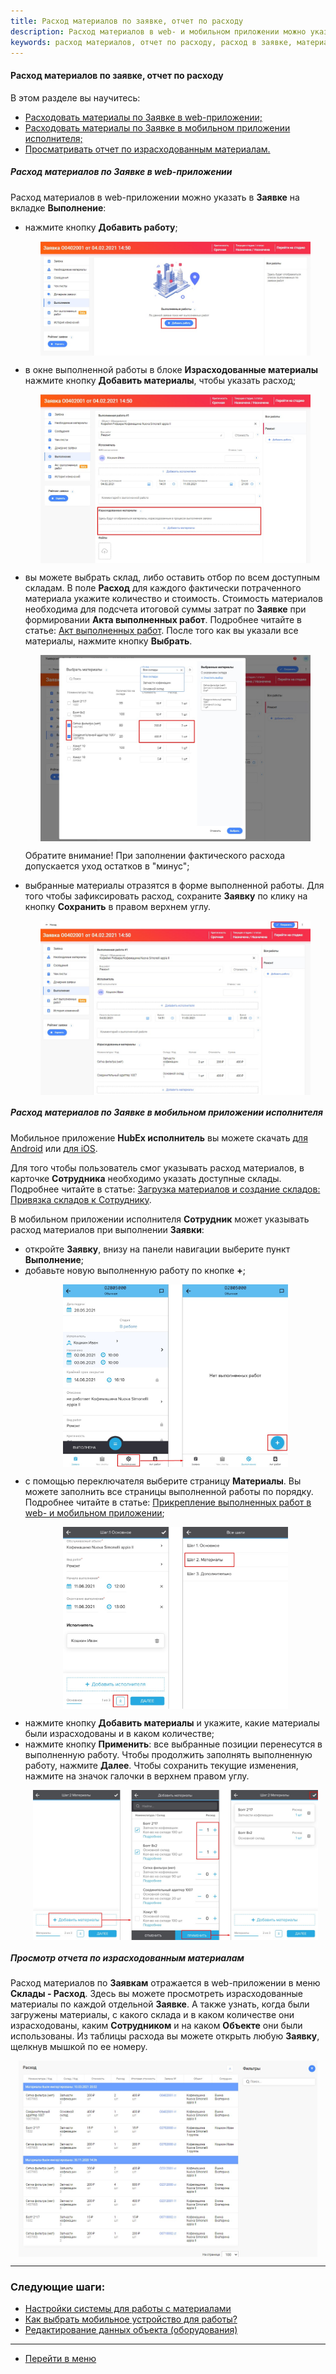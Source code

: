```yaml
---
title: Расход материалов по заявке, отчет по расходу
description: Расход материалов в web- и мобильном приложении можно указать в Заявке на вкладке Выполнение. При добавлении выполненной работы вы можете указать фактический расход материалов.
keywords: расход материалов, отчет по расходу, расход в заявке, материалы в заявке, hubex, хабекс, хубекс, хабикс
---
```



#### Расход материалов по заявке, отчет по расходу
В этом разделе вы научитесь:
<html>
<meta charset="utf-8">
<ul>
    <li><a href="#fwm">Расходовать материалы по Заявке в web-приложении;</a></li>
    <li><a href="#cwm">Расходовать материалы по Заявке в мобильном приложении исполнителя;</a></li>
    <li><a href="#rwm">Просматривать отчет по израсходованным материалам.</a></li>
</ul>
</html>
<body>
<h5 id="fwm">Расход материалов по Заявке в web-приложении</h5>
<p>Расход материалов в web-приложении можно указать в <strong>Заявке</strong> на вкладке <strong>Выполнение</strong>:
</p>
<ul>
    <li>нажмите кнопку <strong>Добавить работу</strong>;</li>
    <p>
    <div>
        <img style="margin: 0 auto; display: block; max-width: 90%;"
             src="/attachments/images/FAQ/USER/Withdrawals/WebMaterials.jpg"/>
    </div>
    </p>
    <li>в окне выполненной работы в блоке <strong>Израсходованные материалы</strong> нажмите кнопку <strong>Добавить
        материалы</strong>, чтобы указать
        расход;
    </li>
    <p>
    <div>
        <img style="margin: 0 auto; display: block; max-width: 90%;"
             src="/attachments/images/FAQ/USER/Withdrawals/WebMaterials2.jpg"/>
    </div>
    </p>
    <li>вы можете выбрать склад, либо оставить отбор по всем доступным складам. В поле <strong>Расход</strong> для
        каждого фактически
        потраченного
        материала укажите количество и стоимость. Стоимость материалов необходима для подсчета итоговой суммы затрат по
        <strong>Заявке</strong> при формировании <strong>Акта выполненных работ</strong>. Подробнее читайте в статье: <a
                href="https://wiki.hubex.ru/docs/FAQ/RU/user/ActOFAcceptance.html">Акт выполненных работ</a>. После
        того как вы указали все материалы, нажмите кнопку <strong>Выбрать</strong>.
    </li>
    <p>
    <div>
        <img style="margin: 0 auto; display: block; max-width: 90%;"
             src="/attachments/images/FAQ/USER/Withdrawals/WebMaterials3.jpg"/>
    </div>
    </p>
    <p>Обратите внимание! При заполнении фактического расхода допускается уход остатков в "минус";</p>
    <li>выбранные материалы отразятся в форме выполненной работы. Для того чтобы зафиксировать расход, сохраните
        <strong>Заявку</strong>
        по клику на кнопку <strong>Сохранить</strong> в правом верхнем углу.
    </li>
    <p>
    <div>
        <img style="margin: 0 auto; display: block; max-width: 90%;"
             src="/attachments/images/FAQ/USER/Withdrawals/WebMaterials4.jpg"/>
    </div>
    </p>
</ul>

<h5 id="cwm">Расход материалов по Заявке в мобильном приложении исполнителя</h5>
<p>Мобильное приложение <strong>HubEx исполнитель</strong> вы можете скачать <a
        href="https://play.google.com/store/apps/details?id=ru.hubex.engineer">для Android</a> или <a
        href="https://apps.apple.com/ru/app/hubex-%D0%B4%D0%BB%D1%8F-%D1%81%D0%B5%D1%80%D0%B2%D0%B8%D1%81%D0%BD%D0%BE%D0%B9-%D1%81%D0%BB%D1%83%D0%B6%D0%B1%D1%8B/id1386688688">для
    iOS</a>.</p>
<p>Для того чтобы пользователь смог указывать расход материалов, в карточке <strong>Сотрудника</strong> необходимо
    указать доступные
    склады. Подробнее читайте в статье: <a href="https://wiki.hubex.ru/docs/FAQ/RU/user/Materials.html#userwithmat">Загрузка
        материалов и создание складов: Привязка складов к Сотруднику</a>.</p>
<p>В мобильном приложении исполнителя <strong>Сотрудник</strong> может указывать расход материалов при выполнении <strong>Заявки</strong>:
</p>
<ul>
    <li>откройте <strong>Заявку</strong>, внизу на панели навигации выберите пункт <strong>Выполнение</strong>;</li>
    <li>добавьте новую
        выполненную работу по кнопке <strong>+</strong>;
    </li>
    <p>
    <div>
        <img style="margin: 0 auto; display: block; max-width: 75%;"
             src="/attachments/images/FAQ/USER/Withdrawals/MobMaterials.jpg"/>
    </div>
    </p>
    <li>с помощью переключателя выберите страницу <strong>Материалы</strong>. Вы можете заполнить все страницы
        выполненной работы по
        порядку. Подробнее читайте в статье: <a href="https://wiki.hubex.ru/docs/FAQ/RU/user/AttachingFiles.html">Прикрепление
            выполненных работ в web- и мобильном приложении</a>;
    </li>
    <p>
    <div>
        <img style="margin: 0 auto; display: block; max-width: 75%;"
             src="/attachments/images/FAQ/USER/Withdrawals/MobMaterials2.jpg"/>
    </div>
    </p>
    <li>нажмите кнопку <strong>Добавить материалы</strong> и укажите, какие материалы были израсходованы и в каком
        количестве;  </li>
    <li>нажмите кнопку <strong>Применить</strong>: все выбранные позиции перенесутся в выполненную работу. Чтобы
        продолжить заполнять
        выполненную работу, нажмите <strong>Далее</strong>. Чтобы сохранить текущие изменения, нажмите на значок галочки в
        верхнем правом
        углу.
    </li>
    <p>
    <div>
        <img style="margin: 0 auto; display: block; max-width: 95%;"
             src="/attachments/images/FAQ/USER/Withdrawals/MobMaterials3.jpg"/>
    </div>
    </p>


</ul>


<h5 id="rwm">Просмотр отчета по израсходованным материалам</h5>
<p>Расход материалов по <strong>Заявкам</strong> отражается в web-приложении в меню <strong>Склады - Расход</strong>.
    Здесь вы можете просмотреть
    израсходованные материалы по каждой отдельной <strong>Заявке</strong>. А также узнать, когда были
    загружены материалы, с какого склада и в каком количестве они израсходованы, каким
    <strong>Сотрудником</strong> и на каком <strong>Объекте</strong> они были использованы. Из таблицы расхода вы можете
    открыть любую <strong>Заявку</strong>, щелкнув
    мышкой по ее номеру.</p>
<div>
    <img style="margin: 0 auto; display: block; max-width: 95%;"
         src="/attachments/images/FAQ/USER/Withdrawals/Mat.jpg"/>
</div>

</body>


___
### Следующие шаги:
- [Настройки системы для работы с материалами](./SettingsWithMaterials.md)
- [Как выбрать мобильное устройство для работы?](./MobileDevice.md)
- [Редактирование данных объекта (оборудования)](./ObjectEditing.md)

___
- [Перейти в меню](http://wiki.hubex.ru)
